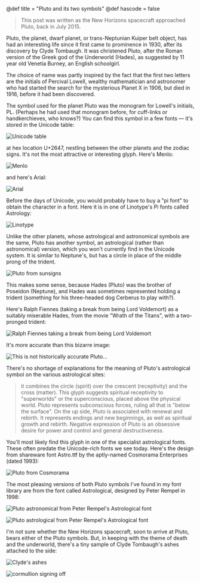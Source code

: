 @def title = "Pluto and its two symbols"
@def hascode = false

> This post was written as the New Horizons spacecraft approached Pluto, back in July 2015.

Pluto, the planet, dwarf planet, or trans-Neptunian Kuiper belt object, has had an
  interesting life since it first came to prominence in 1930, after its discovery
  by Clyde Tombaugh. It was christened Pluto, after the Roman version of the Greek god of
  the Underworld (Hades), as suggested by 11 year old Venetia Burney, an
  English schoolgirl.

The choice of name was partly inspired by the fact that the first two letters are
  the initials of Percival Lowell, wealthy mathematician and astronomer who had started
  the search for the mysterious Planet X in 1906, but died in 1916, before it had been
  discovered.

The symbol used for the planet Pluto was the monogram for Lowell's initials, PL.
  (Perhaps he had used that monogram before, for cuff-links or handkerchieves, who
  knows?) You can find this symbol in a few fonts &mdash; it's stored in the Unicode
  table:

![Unicode table](/assets/images/pluto/unicode-table.png)

at hex location U+2647, nestling between the other planets and the zodiac signs. It's not the most attractive or interesting glyph. Here's Menlo:

![Menlo](/assets/images/pluto/plutl-pl-arial-unicode.png)

and here's Arial:

![Arial](/assets/images/pluto/pluto-pl-menlo.png)

Before the days of Unicode, you would probably have to buy a "pi font" to obtain the character in a font. Here it is in one of Linotype's Pi fonts called Astrology:

![Linotype](/assets/images/pluto/pluto-pl-linotype-astrology-pi-1.png)

Unlike the other planets, whose astrological and astronomical symbols are the
  same, Pluto has another symbol, an astrological (rather than astronomical) version, which you won't currently find in the Unicode system. It is similar to Neptune's, but has a circle in place of the middle prong of the trident.

![Pluto from sunsigns](/assets/images/pluto/pluto_astrology_symbol.jpg)

This makes some sense, because Hades (Pluto) was the brother of
  Poseidon (Neptune), and Hades was sometimes represented holding a trident (something
  for his three-headed dog Cerberus to play with?).

Here's Ralph Fiennes (taking a break from being Lord Voldemort) as a suitably miserable Hades, from the movie "Wrath of the Titans", with a two-pronged trident:

![Ralph Fiennes taking a break from being Lord Voldemort](/assets/images/pluto/wrath-of-the-titans-hades.jpg)

It's more accurate than this bizarre image:

![This is not historically accurate Pluto...](/assets/images/pluto/planet-pluto.gif)

There's no shortage of explanations for the meaning of Pluto's astrological symbol on the various astrological sites:

>it combines the circle (spirit) over the crescent (receptivity) and the cross (matter). This glyph suggests spiritual receptivity to "superworlds" or the superconscious, placed above the physical world. Pluto represents subconscious forces, ruling all that is "below the surface". On the up side, Pluto is associated with renewal and rebirth. It represents endings and new beginnings, as well as spiritual growth and rebirth. Negative expression of Pluto is an obsessive desire for power and control and general destructiveness.

You'll most likely find this glyph in one of the specialist astrological fonts. These often predate the Unicode-rich fonts we see today. Here's the design from shareware font Astro.ttf by the aptly-named Cosmorama Enterprises (dated 1993):

![Pluto from Cosmorama](/assets/images/pluto/pluto-astro-astro-cosmorama.png)

The most pleasing versions of both Pluto symbols I've found in my font library are from the font called Astrological, designed by Peter Rempel in 1998:

![Pluto astronomical from Peter Rempel's Astrological font](/assets/images/pluto/pluto-astro-astrological-peter-rempel.png)

![Pluto astrological from Peter Rempel's Astrological font](/assets/images/pluto/pluto-pl-astrological-peter-rempel.png)

I'm not sure whether the New Horizons spacecraft, soon to arrive at Pluto, bears either of the Pluto symbols. But, in keeping with the theme of death and the underworld, there's a tiny sample of Clyde Tombaugh's ashes attached to the side:

![Clyde's ashes](/assets/images/pluto/nh_Tombaugh_ashes.jpg)

![cormullion signing off](http://steampiano.net/cormullionknot.gif?pluto)
